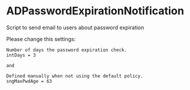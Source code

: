 # ADPasswordExpirationNotification
Script to send email to users about password expiration

Please change this settings:
```
Number of days the password expiration check.
intDays = 3

and

Defined manually when not using the default policy.
sngMaxPwdAge = 63 
```
